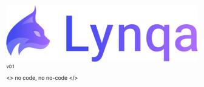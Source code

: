 <!-- _coverpage.md -->

![Lynqa Logo](./_media/logo-lynqa-full.png)<small>v0.1</small>

<div class="baseline">&lt;&gt;&nbsp;<span class="baseline-colored">no</span> code, <span class="baseline-colored">no</span> no-code&nbsp;&lt;/&gt;</div>

